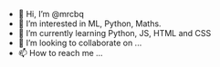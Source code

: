 - 👋 Hi, I’m @mrcbq
- 👀 I’m interested in ML, Python, Maths.
- 🌱 I’m currently learning Python, JS, HTML and CSS
- 💞️ I’m looking to collaborate on ...
- 📫 How to reach me ...

<!---
mrcbq/mrcbq is a ✨ special ✨ repository because its `README.md` (this file) appears on your GitHub profile.
You can click the Preview link to take a look at your changes.
--->
